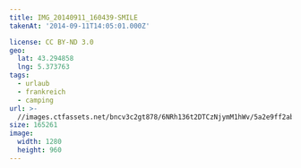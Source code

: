 ```yaml
---
title: IMG_20140911_160439-SMILE
takenAt: '2014-09-11T14:05:01.000Z'

license: CC BY-ND 3.0
geo:
  lat: 43.294858
  lng: 5.373763
tags:
  - urlaub
  - frankreich
  - camping
url: >-
  //images.ctfassets.net/bncv3c2gt878/6NRh136t2DTCzNjymM1hWv/5a2e9ff2ab92888f91aebffb127c3bd0/img_20140911_160439-smile_28312892845_o
size: 165261
image:
  width: 1280
  height: 960
---
```

